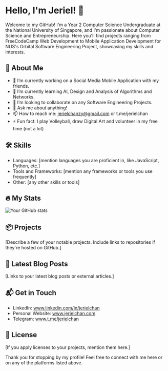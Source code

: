 # Hello, I'm Jeriel! 👋

Welcome to my GitHub! I'm a Year 2 Computer Science Undergraduate at the National University of Singapore, and I'm passionate about Computer Science and Entrepreneurship. Here you'll find projects ranging from FreeCodeCamp Web Development to Mobile Application Development for NUS's Orbital Software Engineering Project, showcasing my skills and interests.

## 🚀 About Me
- 🔭 I’m currently working on a Social Media Mobile Application with my friends.
- 🌱 I’m currently learning AI, Design and Analysis of Algorithms and Networks.
- 👯 I’m looking to collaborate on any Software Engineering Projects.
- 💬 Ask me about anything!
- 📫 How to reach me: jerielchanzy@gmail.com or t.me/jerielchan
- ⚡ Fun fact: I play Volleyball, draw Digital Art and volunteer in my free time (not a lot)

## 🛠 Skills
- Languages: [mention languages you are proficient in, like JavaScript, Python, etc.]
- Tools and Frameworks: [mention any frameworks or tools you use frequently]
- Other: [any other skills or tools]

## 🔥 My Stats
![Your GitHub stats](https://github-readme-stats.vercel.app/api?username=Nimastic&show_icons=true&theme=radical)

## 📦 Projects
[Describe a few of your notable projects. Include links to repositories if they're hosted on GitHub.]

## 📜 Latest Blog Posts
[Links to your latest blog posts or external articles.]

## 📬 Get in Touch
- LinkedIn: www.linkedin.com/in/jerielchan
- Personal Website: www.jerielchan.com
- Telegram: www.t.me/jerielchan

## 📝 License
[If you apply licenses to your projects, mention them here.]

Thank you for stopping by my profile! Feel free to connect with me here or on any of the platforms listed above.
